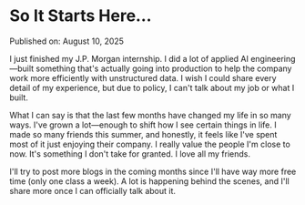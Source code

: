 # So It Starts Here…

Published on: August 10, 2025

I just finished my J.P. Morgan internship. I did a lot of applied AI engineering—built something that's actually going into production to help the company work more efficiently with unstructured data. I wish I could share every detail of my experience, but due to policy, I can't talk about my job or what I built.

What I can say is that the last few months have changed my life in so many ways. I've grown a lot—enough to shift how I see certain things in life. I made so many friends this summer, and honestly, it feels like I've spent most of it just enjoying their company. I really value the people I'm close to now. It's something I don't take for granted. I love all my friends.

I'll try to post more blogs in the coming months since I'll have way more free time (only one class a week). A lot is happening behind the scenes, and I'll share more once I can officially talk about it.
